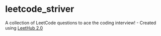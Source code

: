 # leetcode_striver
A collection of LeetCode questions to ace the coding interview! - Created using [LeetHub 2.0](https://github.com/maitreya2954/LeetHub-2.0-Firefox)
